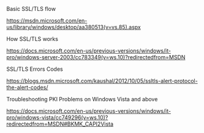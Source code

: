 Basic SSL/TLS flow

https://msdn.microsoft.com/en-us/library/windows/desktop/aa380513(v=vs.85).aspx



How SSL/TLS works

https://docs.microsoft.com/en-us/previous-versions/windows/it-pro/windows-server-2003/cc783349(v=ws.10)?redirectedfrom=MSDN



SSL/TLS Errors Codes

https://blogs.msdn.microsoft.com/kaushal/2012/10/05/ssltls-alert-protocol-the-alert-codes/



Troubleshooting PKI Problems on Windows Vista and above

https://docs.microsoft.com/en-us/previous-versions/windows/it-pro/windows-vista/cc749296(v=ws.10)?redirectedfrom=MSDN#BKMK_CAPI2Vista